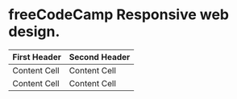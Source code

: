 # freeCodeCamp Responsive web design.  
| First Header  | Second Header |
| ------------- | ------------- |
| Content Cell  | Content Cell  |
| Content Cell  | Content Cell  |


